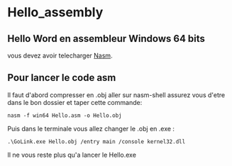 # Hello_assembly

## Hello Word en assembleur Windows 64 bits

vous devez avoir telecharger [Nasm](https://www.nasm.us/pub/nasm/releasebuilds/2.16.02rc7/win64/).

## Pour lancer le code asm

Il faut d'abord compresser en .obj aller sur nasm-shell assurez vous d'etre dans le bon dossier et taper cette commande:

```
nasm -f win64 Hello.asm -o Hello.obj
```

Puis dans le terminale vous allez changer le .obj en .exe :

```
.\GoLink.exe Hello.obj /entry main /console kernel32.dll
```

Il ne vous reste plus qu'a lancer le Hello.exe

